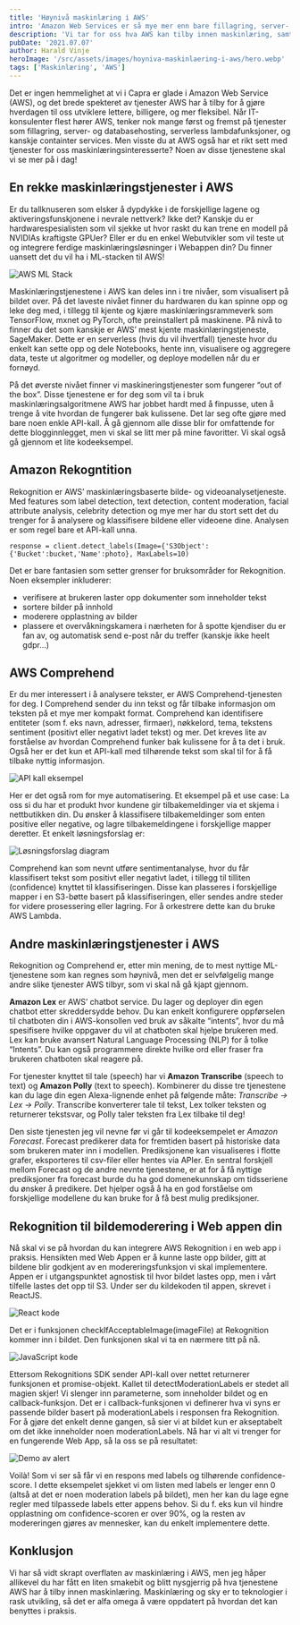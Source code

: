 ```yaml
---
title: 'Høynivå maskinlæring i AWS'
intro: 'Amazon Web Services er så mye mer enn bare fillagring, server- og databasehosting. Vi tar for oss hva det kan tilby innen maskinlæring, samt gi en smakebit på noen av de relevante tjenestene.'
description: 'Vi tar for oss hva AWS kan tilby innen maskinlæring, samt gi en smakebit på noen av de relevante tjenestene. Les om hva som ligger bak >>'
pubDate: '2021.07.07'
author: Harald Vinje
heroImage: '/src/assets/images/hoyniva-maskinlaering-i-aws/hero.webp'
tags: ['Maskinlæring', 'AWS']
---
```


Det er ingen hemmelighet at vi i Capra er glade i Amazon Web Service (AWS), og det brede spekteret av tjenester AWS har å tilby for å gjøre hverdagen til oss utviklere lettere, billigere, og mer fleksibel. Når IT-konsulenter flest hører AWS, tenker nok mange først og fremst på tjenester som fillagring, server- og databasehosting, serverless lambdafunksjoner, og kanskje containter services. Men visste du at AWS også har et rikt sett med tjenester for oss maskinlæringsinteresserte? Noen av disse tjenestene skal vi se mer på i dag!

## En rekke maskinlæringstjenester i AWS

Er du tallknuseren som elsker å dypdykke i de forskjellige lagene og aktiveringsfunskjonene i nevrale nettverk? Ikke det? Kanskje du er hardwarespesialisten som vil sjekke ut hvor raskt du kan trene en modell på NVIDIAs kraftigste GPUer? Eller er du en enkel Webutvikler som vil teste ut og integrere ferdige maskinlæringsløsninger i Webappen din? Du finner uansett det du vil ha i ML-stacken til AWS!

![AWS ML Stack](/src/assets/images/hoyniva-maskinlaering-i-aws/aws-ml.webp)

Maskinlæringstjenestene i AWS kan deles inn i tre nivåer, som visualisert på bildet over. På det laveste nivået finner du hardwaren du kan spinne opp og leke deg med, i tillegg til kjente og kjære maskinlæringsrammeverk som TensorFlow, mxnet og PyTorch, ofte preinstallert på maskinene. På nivå to finner du det som kanskje er AWS’ mest kjente maskinlæringstjeneste, SageMaker. Dette er en serverless (hvis du vil ihvertfall) tjeneste hvor du enkelt kan sette opp og dele Notebooks, hente inn, visualisere og aggregere data, teste ut algoritmer og modeller, og deploye modellen når du er fornøyd.

På det øverste nivået finner vi maskineringstjenester som fungerer “out of the box”. Disse tjenestene er for deg som vil ta i bruk maskinlæringsalgoritmene AWS har jobbet hardt med å finpusse, uten å trenge å vite hvordan de fungerer bak kulissene. Det lar seg ofte gjøre med bare noen enkle API-kall. Å gå gjennom alle disse blir for omfattende for dette blogginnlegget, men vi skal se litt mer på mine favoritter. Vi skal også gå gjennom et lite kodeeksempel.

## Amazon Rekogntition

Rekognition er AWS’ maskinlæringsbaserte bilde- og videoanalysetjeneste. Med features som label detection, text detection, content moderation, facial attribute analysis, celebrity detection og mye mer har du stort sett det du trenger for å analysere og klassifisere bildene eller videoene dine. Analysen er som regel bare et API-kall unna.

```
response = client.detect_labels(Image={'S3Object':{'Bucket':bucket,'Name':photo}, MaxLabels=10)
```

Det er bare fantasien som setter grenser for bruksområder for Rekognition. Noen eksempler inkluderer:

- verifisere at brukeren laster opp dokumenter som inneholder tekst
- sortere bilder på innhold
- moderere opplastning av bilder
- plassere et overvåkningskamera i nærheten for å spotte kjendiser du er fan av, og automatisk send e-post når du treffer (kanskje ikke heelt gdpr...)

## AWS Comprehend

Er du mer interessert i å analysere tekster, er AWS Comprehend-tjenesten for deg. I Comprehend sender du inn tekst og får tilbake informasjon om teksten på et mye mer kompakt format. Comprehend kan identifisere entiteter (som f. eks navn, adresser, firmaer), nøkkelord, tema, tekstens sentiment (positivt eller negativt ladet tekst) og mer. Det kreves lite av forståelse av hvordan Comprehend funker bak kulissene for å ta det i bruk. Også her er det kun et API-kall med tilhørende tekst som skal til for å få tilbake nyttig informasjon.

![API kall eksempel](/src/assets/images/hoyniva-maskinlaering-i-aws/apikall.webp)

Her er det også rom for mye automatisering. Et eksempel på et use case: La oss si du har et produkt hvor kundene gir tilbakemeldinger via et skjema i nettbutikken din. Du ønsker å klassifisere tilbakemeldinger som enten positive eller negative, og lagre tilbakemeldingene i forskjellige mapper deretter. Et enkelt løsningsforslag er:

![Løsningsforslag diagram](/src/assets/images/hoyniva-maskinlaering-i-aws/oversikt.webp)

Comprehend kan som nevnt utføre sentimentanalyse, hvor du får klassifisert tekst som positivt eller negativt ladet, i tillegg til tilliten (confidence) knyttet til klassifiseringen. Disse kan plasseres i forskjellige mapper i en S3-bøtte basert på klassifiseringen, eller sendes andre steder for videre prosessering eller lagring. For å orkestrere dette kan du bruke AWS Lambda.

## Andre maskinlæringstjenester i AWS

Rekognition og Comprehend er, etter min mening, de to mest nyttige ML-tjenestene som kan regnes som høynivå, men det er selvfølgelig mange andre slike tjenester AWS tilbyr, som vi skal nå gå kjapt gjennom.

**Amazon Lex** er AWS’ chatbot service. Du lager og deployer din egen chatbot etter skreddersydde behov. Du kan enkelt konfigurere oppførselen til chatboten din i AWS-konsollen ved bruk av såkalte “intents”, hvor du må spesifisere hvilke oppgaver du vil at chatboten skal hjelpe brukeren med. Lex kan bruke avansert Natural Language Processing (NLP) for å tolke “Intents”. Du kan også programmere direkte hvilke ord eller fraser fra brukeren chatboten skal reagere på.

For tjenester knyttet til tale (speech) har vi **Amazon Transcribe** (speech to text) og **Amazon Polly** (text to speech). Kombinerer du disse tre tjenestene kan du lage din egen Alexa-lignende enhet på følgende måte: *Transcribe -> Lex -> Polly*. Transcribe konverterer tale til tekst, Lex tolker teksten og returnerer tekstsvar, og Polly taler teksten fra Lex tilbake til deg!

Den siste tjenesten jeg vil nevne før vi går til kodeeksempelet er *Amazon Forecast*. Forecast predikerer data for fremtiden basert på historiske data som brukeren mater inn i modellen. Prediksjonene kan visualiseres i flotte grafer, eksporteres til csv-filer eller hentes via APIer. En sentral forskjell mellom Forecast og de andre nevnte tjenestene, er at for å få nyttige prediksjoner fra forecast burde du ha god domenekunnskap om tidsseriene du ønsker å predikere. Det hjelper også å ha en god forståelse om forskjellige modellene du kan bruke for å få best mulig prediksjoner.

## Rekognition til bildemoderering i Web appen din

Nå skal vi se på hvordan du kan integrere AWS Rekognition i en web app i praksis. Hensikten med Web Appen er å kunne laste opp bilder, gitt at bildene blir godkjent av en modereringsfunksjon vi skal implementere. Appen er i utgangspunktet agnostisk til hvor bildet lastes opp, men i vårt tilfelle lastes det opp til S3. Under ser du kildekoden til appen, skrevet i ReactJS.

![React kode](/src/assets/images/hoyniva-maskinlaering-i-aws/react.webp)

Det er i funksjonen checkIfAcceptableImage(imageFile) at Rekognition kommer inn i bildet. Den funksjonen skal vi ta en nærmere titt på nå.

![JavaScript kode](/src/assets/images/hoyniva-maskinlaering-i-aws/js-kode.webp)

Ettersom Rekognitions SDK sender API-kall over nettet returnerer funksjonen et promise-objekt. Kallet til detectModerationLabels er stedet all magien skjer! Vi slenger inn parameterne, som inneholder bildet og en callback-funksjon. Det er i callback-funksjonen vi definerer hva vi syns er passende bilder basert på moderationLabels i responsen fra Rekognition. For å gjøre det enkelt denne gangen, så sier vi at bildet kun er akseptabelt om det ikke inneholder noen moderationLabels. Nå har vi alt vi trenger for en fungerende Web App, så la oss se på resultatet:

![Demo av alert](/src/assets/images/hoyniva-maskinlaering-i-aws/nettside.webp)

Voilà! Som vi ser så får vi en respons med labels og tilhørende confidence-score. I dette eksempelet sjekket vi om listen med labels er lenger enn 0 (altså at det er noen moderation labels på bildet), men her kan du lage egne regler med tilpassede labels etter appens behov. Si du f. eks kun vil hindre opplastning om confidence-scoren er over 90%, og la resten av modereringen gjøres av mennesker, kan du enkelt implementere dette.

## Konklusjon

Vi har så vidt skrapt overflaten av maskinlæring i AWS, men jeg håper allikevel du har fått en liten smakebit og blitt nysgjerrig på hva tjenestene AWS har å tilby innen maskinlæring. Maskinlæring og sky er to teknologier i rask utvikling, så det er alfa omega å være oppdatert på hvordan det kan benyttes i praksis.
